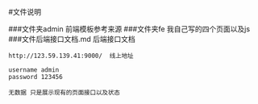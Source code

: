 #文件说明

###文件夹admin 前端模板参考来源
###文件夹fe    我自己写的四个页面以及js
###文件后端接口文档.md  后端接口文档
```
http://123.59.139.41:9000/  线上地址 

username admin 
password 123456

无数据 只是展示现有的页面接口以及状态
```

